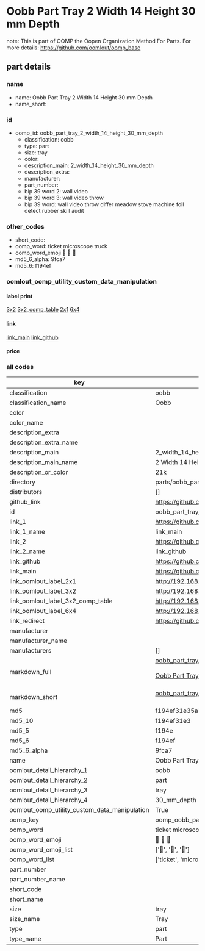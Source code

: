 # Oobb Part Tray 2 Width 14 Height 30 mm Depth  

note: This is part of OOMP the Oopen Organization Method For Parts. For more details: https://github.com/oomlout/oomp_base

##  part details
  







### name
* name: Oobb Part Tray 2 Width 14 Height 30 mm Depth
* name_short: 
### id
* oomp_id: oobb_part_tray_2_width_14_height_30_mm_depth
  * classification: oobb
  * type: part
  * size: tray
  * color: 
  * description_main: 2_width_14_height_30_mm_depth
  * description_extra: 
  * manufacturer: 
  * part_number: 
  * bip 39 word 2: wall video
  * bip 39 word 3: wall video throw
  * bip 39 word: wall video throw differ meadow stove machine foil detect rubber skill audit

### other_codes
* short_code: 
* oomp_word: ticket microscope truck
* oomp_word_emoji :ticket: :microscope: :truck:
* md5_6_alpha: 9fca7
* md5_6: f194ef






### oomlout_oomp_utility_custom_data_manipulation
#### label print
[3x2](http://192.168.1.245:1112/?label=oomp%209fca7)
[3x2_oomp_table](http://192.168.1.108:1112/?label=oomp%209fca7)
[2x1](http://192.168.1.242:1112/?label=oomp%209fca7)
[6x4](http://192.168.1.55:1112/?label=oomp%209fca7)    

#### link

[link_main](https://github.com/oomlout/oomlout_oomp_version_1_messy/tree/main/parts/oobb_part_tray_2_width_14_height_30_mm_depth) [link_github](https://github.com/oomlout/oomlout_oomp_version_1_messy/tree/main/parts/oobb_part_tray_2_width_14_height_30_mm_depth)                             

#### price







### all codes 
| key | value |  
| --- | --- |  
| classification | oobb |  
| classification_name | Oobb |  
| color |  |  
| color_name |  |  
| description_extra |  |  
| description_extra_name |  |  
| description_main | 2_width_14_height_30_mm_depth |  
| description_main_name | 2 Width 14 Height 30 mm Depth |  
| description_or_color | 21k |  
| directory | parts/oobb_part_tray_2_width_14_height_30_mm_depth |  
| distributors | [] |  
| github_link | https://github.com/oomlout/oomlout_oomp_part_src/tree/main/parts/oobb_part_tray_2_width_14_height_30_mm_depth |  
| id | oobb_part_tray_2_width_14_height_30_mm_depth |  
| link_1 | https://github.com/oomlout/oomlout_oomp_version_1_messy/tree/main/parts/oobb_part_tray_2_width_14_height_30_mm_depth |  
| link_1_name | link_main |  
| link_2 | https://github.com/oomlout/oomlout_oomp_version_1_messy/tree/main/parts/oobb_part_tray_2_width_14_height_30_mm_depth |  
| link_2_name | link_github |  
| link_github | https://github.com/oomlout/oomlout_oomp_version_1_messy/tree/main/parts/oobb_part_tray_2_width_14_height_30_mm_depth |  
| link_main | https://github.com/oomlout/oomlout_oomp_version_1_messy/tree/main/parts/oobb_part_tray_2_width_14_height_30_mm_depth |  
| link_oomlout_label_2x1 | http://192.168.1.242:1112/?label=oomp%209fca7 |  
| link_oomlout_label_3x2 | http://192.168.1.245:1112/?label=oomp%209fca7 |  
| link_oomlout_label_3x2_oomp_table | http://192.168.1.108:1112/?label=oomp%209fca7 |  
| link_oomlout_label_6x4 | http://192.168.1.55:1112/?label=oomp%209fca7 |  
| link_redirect | https://github.com/oomlout/oomlout_oomp_version_1_messy/tree/main/parts/oobb_part_tray_2_width_14_height_30_mm_depth |  
| manufacturer |  |  
| manufacturer_name |  |  
| manufacturers | [] |  
| markdown_full | [oobb_part_tray_2_width_14_height_30_mm_depth](none)<br>[](none)<br>[Oobb Part Tray 2 Width 14 Height 30 Mm Depth](none)<br><br> |  
| markdown_short | [oobb_part_tray_2_width_14_height_30_mm_depth](none)<br><br> |  
| md5 | f194ef31e35a70b35ac4d3ddc2bcf7b5 |  
| md5_10 | f194ef31e3 |  
| md5_5 | f194e |  
| md5_6 | f194ef |  
| md5_6_alpha | 9fca7 |  
| name | Oobb Part Tray 2 Width 14 Height 30 mm Depth |  
| oomlout_detail_hierarchy_1 | oobb |  
| oomlout_detail_hierarchy_2 | part |  
| oomlout_detail_hierarchy_3 | tray |  
| oomlout_detail_hierarchy_4 | 30_mm_depth |  
| oomlout_oomp_utility_custom_data_manipulation | True |  
| oomp_key | oomp_oobb_part_tray_2_width_14_height_30_mm_depth |  
| oomp_word | ticket microscope truck |  
| oomp_word_emoji | :ticket: :microscope: :truck: |  
| oomp_word_emoji_list | [':ticket:', ':microscope:', ':truck:'] |  
| oomp_word_list | ['ticket', 'microscope', 'truck'] |  
| part_number |  |  
| part_number_name |  |  
| short_code |  |  
| short_name |  |  
| size | tray |  
| size_name | Tray |  
| type | part |  
| type_name | Part |  
